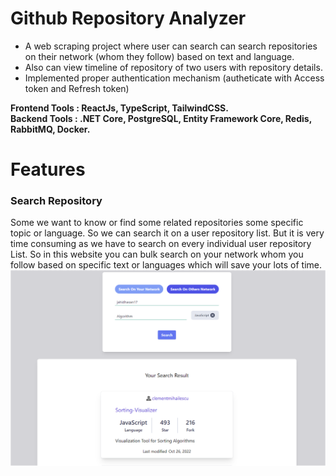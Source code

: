 # Github Repository Analyzer

* A web scraping project where user can search can search repositories on their network (whom they follow) based on text and language. 
* Also can view timeline of repository of two users with repository details. 
* Implemented proper authentication mechanism (autheticate with Access token and Refresh token)

****Frontend Tools : ReactJs, TypeScript, TailwindCSS.**** <br />
****Backend Tools : .NET Core, PostgreSQL, Entity Framework Core, Redis, RabbitMQ, Docker.****

# Features

### Search Repository
Some we want to know or find some related repositories some specific topic or language. So we can search it on a user repository list. But it is very time consuming as we have to search on every individual user repository List. So in this website you can bulk search on your network whom you follow based on specific text or languages which will save your lots of time.
![Search Repository Feature](https://github.com/Hassan-Jahid17/Github-Repository-Analyzer/blob/master/images/search-features1.jpg)
